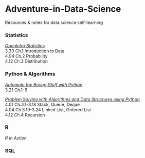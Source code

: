 # Adventure-in-Data-Science
Resources &amp; notes for data science self-learning


### Statistics 
[*OpenIntro Statistics*](https://www.openintro.org/download.php?file=os3_tablet&referrer=/stat/textbook.php) <br>
3.30 Ch.1 Introduction to Data <br>
4.04 Ch.2 Probability <br>
4.12 Ch.3 Distribution <br>

### Python & Algorithms
[*Automate the Boring Stuff with Python*](https://automatetheboringstuff.com/) <br>
3.21 Ch.1-6 <br>

[*Problem Solving with Algorithms and Data Structures using Python*](https://interactivepython.org/runestone/static/pythonds/index.html) <br>
4.01 Ch.3.1-3.18 Stack, Queue, Deque <br>
4.04 Ch.3.19-3.24 Linked List, Ordered List <br>
4.12 Ch.4 Recursion <br>

### R
*R in Action*

### SQL
